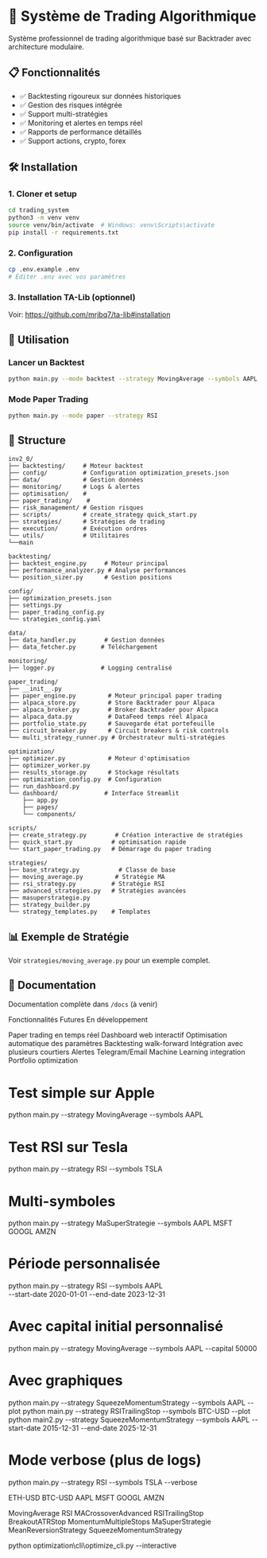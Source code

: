 # 🚀 Système de Trading Algorithmique

Système professionnel de trading algorithmique basé sur Backtrader avec architecture modulaire.

## 📋 Fonctionnalités

- ✅ Backtesting rigoureux sur données historiques
- ✅ Gestion des risques intégrée
- ✅ Support multi-stratégies
- ✅ Monitoring et alertes en temps réel
- ✅ Rapports de performance détaillés
- ✅ Support actions, crypto, forex

## 🛠️ Installation

### 1. Cloner et setup
```bash
cd trading_system
python3 -m venv venv
source venv/bin/activate  # Windows: venv\Scripts\activate
pip install -r requirements.txt
```

### 2. Configuration
```bash
cp .env.example .env
# Éditer .env avec vos paramètres
```

### 3. Installation TA-Lib (optionnel)
Voir: https://github.com/mrjbq7/ta-lib#installation

## 🚀 Utilisation

### Lancer un Backtest
```bash
python main.py --mode backtest --strategy MovingAverage --symbols AAPL,MSFT
```

### Mode Paper Trading
```bash
python main.py --mode paper --strategy RSI
```

## 📁 Structure
```
inv2_0/
├── backtesting/     # Moteur backtest
├── config/          # Configuration optimization_presets.json
├── data/            # Gestion données
├── monitoring/      # Logs & alertes
├── optimisation/    # 
├── paper_trading/    # 
├── risk_management/ # Gestion risques
├── scripts/         # create_strategy quick_start.py 
├── strategies/      # Stratégies de trading
├── execution/       # Exécution ordres
└── utils/           # Utilitaires
└──main
```

```
backtesting/
├── backtest_engine.py     # Moteur principal
├── performance_analyzer.py # Analyse performances
└── position_sizer.py      # Gestion positions
```

```
config/
├── optimization_presets.json     
├── settings.py
├── paper_trading_config.py
└── strategies_config.yaml     
```

```
data/
├── data_handler.py        # Gestion données
├── data_fetcher.py       # Téléchargement
```

```
monitoring/
├── logger.py             # Logging centralisé
```

```
paper_trading/             
├── __init__.py
├── paper_engine.py         # Moteur principal paper trading
├── alpaca_store.py         # Store Backtrader pour Alpaca
├── alpaca_broker.py        # Broker Backtrader pour Alpaca
├── alpaca_data.py          # DataFeed temps réel Alpaca
├── portfolio_state.py      # Sauvegarde état portefeuille
├── circuit_breaker.py      # Circuit breakers & risk controls
└── multi_strategy_runner.py # Orchestrateur multi-stratégies
```

```
optimization/
├── optimizer.py            # Moteur d'optimisation
├── optimizer_worker.py
├── results_storage.py      # Stockage résultats
├── optimization_config.py  # Configuration
├── run_dashboard.py  
└── dashboard/             # Interface Streamlit
    ├── app.py
    ├── pages/
    └── components/
```

```
scripts/
├── create_strategy.py        # Création interactive de stratégies
├── quick_start.py           # optimisation rapide 
└── start_paper_trading.py   # Démarrage du paper trading
```

```
strategies/
├── base_strategy.py           # Classe de base
├── moving_average.py         # Stratégie MA
├── rsi_strategy.py          # Stratégie RSI
├── advanced_strategies.py   # Stratégies avancées
├── masuperstrategie.py
├── strategy_builder.py
└── strategy_templates.py    # Templates
```





## 📊 Exemple de Stratégie

Voir `strategies/moving_average.py` pour un exemple complet.

## 📝 Documentation

Documentation complète dans `/docs` (à venir)

Fonctionnalités Futures
En développement

 Paper trading en temps réel
 Dashboard web interactif
 Optimisation automatique des paramètres
 Backtesting walk-forward
 Intégration avec plusieurs courtiers
 Alertes Telegram/Email
 Machine Learning integration
 Portfolio optimization


# Test simple sur Apple
python main.py --strategy MovingAverage --symbols AAPL

# Test RSI sur Tesla
python main.py --strategy RSI --symbols TSLA

# Multi-symboles
python main.py --strategy MaSuperStrategie --symbols AAPL MSFT GOOGL AMZN

# Période personnalisée
python main.py --strategy RSI --symbols AAPL \
  --start-date 2020-01-01 --end-date 2023-12-31

# Avec capital initial personnalisé
python main.py --strategy MovingAverage --symbols AAPL --capital 50000

# Avec graphiques
python main.py --strategy SqueezeMomentumStrategy --symbols AAPL --plot
python main.py --strategy RSITrailingStop --symbols BTC-USD --plot
python main2.py --strategy SqueezeMomentumStrategy --symbols AAPL --start-date 2015-12-31 --end-date 2025-12-31
# Mode verbose (plus de logs)
python main.py --strategy RSI --symbols TSLA --verbose

ETH-USD BTC-USD AAPL MSFT GOOGL AMZN 

MovingAverage 
RSI 
MACrossoverAdvanced
RSITrailingStop
BreakoutATRStop
MomentumMultipleStops
MaSuperStrategie
MeanReversionStrategy
SqueezeMomentumStrategy

python optimization\cli\optimize_cli.py --interactive
